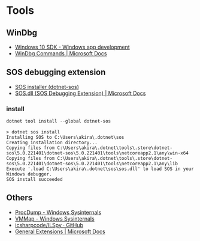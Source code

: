 # Tools

## WinDbg

* [Windows 10 SDK - Windows app development](https://developer.microsoft.com/ja-jp/windows/downloads/windows-10-sdk/)
* [WinDbg Commands | Microsoft Docs](https://docs.microsoft.com/ja-jp/windows-hardware/drivers/debugger/commands)


## SOS debugging extension

* [SOS installer (dotnet-sos)](https://docs.microsoft.com/ja-jp/dotnet/core/diagnostics/dotnet-sos)
* [SOS.dll (SOS Debugging Extension) | Microsoft Docs](https://docs.microsoft.com/ja-jp/dotnet/framework/tools/sos-dll-sos-debugging-extension)

### install

```powershell
dotnet tool install --global dotnet-sos
```

```console
> dotnet sos install
Installing SOS to C:\Users\akira\.dotnet\sos
Creating installation directory...
Copying files from C:\Users\akira\.dotnet\tools\.store\dotnet-sos\5.0.221401\dotnet-sos\5.0.221401\tools\netcoreapp2.1\any\win-x64
Copying files from C:\Users\akira\.dotnet\tools\.store\dotnet-sos\5.0.221401\dotnet-sos\5.0.221401\tools\netcoreapp2.1\any\lib
Execute '.load C:\Users\akira\.dotnet\sos\sos.dll' to load SOS in your Windows debugger.
SOS install succeeded
```

## Others

* [ProcDump - Windows Sysinternals](https://docs.microsoft.com/en-us/sysinternals/downloads/procdump)
* [VMMap - Windows Sysinternals](https://docs.microsoft.com/ja-jp/sysinternals/downloads/vmmap)
* [icsharpcode/ILSpy · GitHub](https://github.com/icsharpcode/ILSpy)
* [General Extensions | Microsoft Docs](https://docs.microsoft.com/ja-jp/windows-hardware/drivers/debugger/general-extensions)
